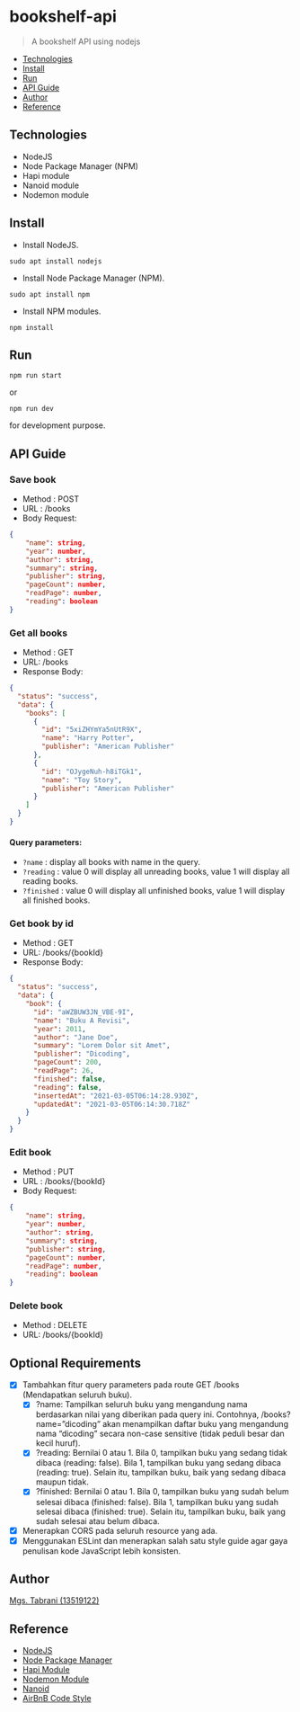 <!-- Beberapa Tahapan pelaksanaan -->

# bookshelf-api

> A bookshelf API using nodejs

- [Technologies](#Technologies)
- [Install](#Install)
- [Run](#Run)
- [API Guide](#API-Guide)
- [Author](#Author)
- [Reference](#Reference)

## Technologies

- NodeJS
- Node Package Manager (NPM)
- Hapi module
- Nanoid module
- Nodemon module

## Install

- Install NodeJS.

```shell
sudo apt install nodejs
```

- Install Node Package Manager (NPM).

```shell
sudo apt install npm
```

- Install NPM modules.

```shell
npm install
```

## Run

```
npm run start
```

or

```
npm run dev
```

for development purpose.

## API Guide

### Save book

- Method : POST
- URL : /books
- Body Request:

```json
{
    "name": string,
    "year": number,
    "author": string,
    "summary": string,
    "publisher": string,
    "pageCount": number,
    "readPage": number,
    "reading": boolean
}
```

### Get all books

- Method : GET
- URL: /books
- Response Body:

```json
{
  "status": "success",
  "data": {
    "books": [
      {
        "id": "5xiZHYmYa5nUtR9X",
        "name": "Harry Potter",
        "publisher": "American Publisher"
      },
      {
        "id": "OJygeNuh-h8iTGk1",
        "name": "Toy Story",
        "publisher": "American Publisher"
      }
    ]
  }
}
```

#### Query parameters:

- `?name` : display all books with name in the query.
- `?reading` : value 0 will display all unreading books, value 1 will display all reading books.
- `?finished` : value 0 will display all unfinished books, value 1 will display all finished books.

### Get book by id

- Method : GET
- URL: /books/{bookId}
- Response Body:

```json
{
  "status": "success",
  "data": {
    "book": {
      "id": "aWZBUW3JN_VBE-9I",
      "name": "Buku A Revisi",
      "year": 2011,
      "author": "Jane Doe",
      "summary": "Lorem Dolor sit Amet",
      "publisher": "Dicoding",
      "pageCount": 200,
      "readPage": 26,
      "finished": false,
      "reading": false,
      "insertedAt": "2021-03-05T06:14:28.930Z",
      "updatedAt": "2021-03-05T06:14:30.718Z"
    }
  }
}
```

### Edit book

- Method : PUT
- URL : /books/{bookId}
- Body Request:

```json
{
    "name": string,
    "year": number,
    "author": string,
    "summary": string,
    "publisher": string,
    "pageCount": number,
    "readPage": number,
    "reading": boolean
}
```

### Delete book

- Method : DELETE
- URL: /books/{bookId}

## Optional Requirements

- [x] Tambahkan fitur query parameters pada route GET /books (Mendapatkan seluruh buku).
  - [x] ?name: Tampilkan seluruh buku yang mengandung nama berdasarkan nilai yang diberikan pada query ini. Contohnya, /books?name=”dicoding” akan menampilkan daftar buku yang mengandung nama “dicoding” secara non-case sensitive (tidak peduli besar dan kecil huruf).
  - [x] ?reading: Bernilai 0 atau 1. Bila 0, tampilkan buku yang sedang tidak dibaca (reading: false). Bila 1, tampilkan buku yang sedang dibaca (reading: true). Selain itu, tampilkan buku, baik yang sedang dibaca maupun tidak.
  - [x] ?finished: Bernilai 0 atau 1. Bila 0, tampilkan buku yang sudah belum selesai dibaca (finished: false). Bila 1, tampilkan buku yang sudah selesai dibaca (finished: true). Selain itu, tampilkan buku, baik yang sudah selesai atau belum dibaca.
- [x] Menerapkan CORS pada seluruh resource yang ada.
- [x] Menggunakan ESLint dan menerapkan salah satu style guide agar gaya penulisan kode JavaScript lebih konsisten.

## Author

[Mgs. Tabrani (13519122)](https://github.com/mgstabrani)

## Reference

- [NodeJS](https://nodejs.org/en/)
- [Node Package Manager](https://www.npmjs.com/)
- [Hapi Module](https://hapi.dev/)
- [Nodemon Module](https://www.npmjs.com/package/nodemon)
- [Nanoid](https://www.npmjs.com/package/nanoid)
- [AirBnB Code Style](https://github.com/airbnb/javascript)
